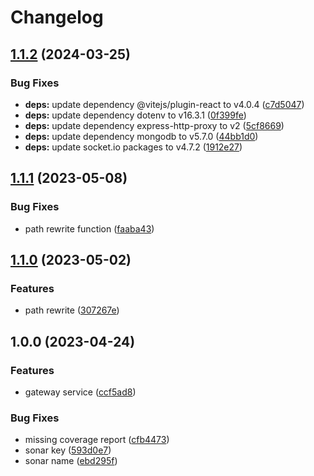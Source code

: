 # Changelog

## [1.1.2](https://github.com/TrackER-Corporation/tracker-gateway-service/compare/v1.1.1...v1.1.2) (2024-03-25)


### Bug Fixes

* **deps:** update dependency @vitejs/plugin-react to v4.0.4 ([c7d5047](https://github.com/TrackER-Corporation/tracker-gateway-service/commit/c7d50473b9e0c3259368268caeb07de3480c485d))
* **deps:** update dependency dotenv to v16.3.1 ([0f399fe](https://github.com/TrackER-Corporation/tracker-gateway-service/commit/0f399fedb8f09be06cec8721ef563cdbe74731be))
* **deps:** update dependency express-http-proxy to v2 ([5cf8669](https://github.com/TrackER-Corporation/tracker-gateway-service/commit/5cf866942e353541be1b9533b784937d8c62f5f2))
* **deps:** update dependency mongodb to v5.7.0 ([44bb1d0](https://github.com/TrackER-Corporation/tracker-gateway-service/commit/44bb1d0b85a27cbb18312477843f3642ba098361))
* **deps:** update socket.io packages to v4.7.2 ([1912e27](https://github.com/TrackER-Corporation/tracker-gateway-service/commit/1912e27dbeca2157ceabfc5825338443500655d3))

## [1.1.1](https://github.com/TrackER-Corporation/tracker-gateway-service/compare/v1.1.0...v1.1.1) (2023-05-08)


### Bug Fixes

* path rewrite function ([faaba43](https://github.com/TrackER-Corporation/tracker-gateway-service/commit/faaba435f124a000a38a63608fcaad927bd77270))

## [1.1.0](https://github.com/TrackER-Corporation/tracker-gateway-service/compare/v1.0.0...v1.1.0) (2023-05-02)


### Features

* path rewrite ([307267e](https://github.com/TrackER-Corporation/tracker-gateway-service/commit/307267efa27d46ded0f6b1cae5b330d5f105cc30))

## 1.0.0 (2023-04-24)


### Features

* gateway service ([ccf5ad8](https://github.com/TrackER-Corporation/tracker-gateway-service/commit/ccf5ad884a42e0e24cad97baa9a7d3c77dfc5782))


### Bug Fixes

* missing coverage report ([cfb4473](https://github.com/TrackER-Corporation/tracker-gateway-service/commit/cfb447390b1d27621ebf05bad80f12ad2e3944c3))
* sonar key ([593d0e7](https://github.com/TrackER-Corporation/tracker-gateway-service/commit/593d0e7dfdc3997bdbc595b99e07442d0bab74fc))
* sonar name ([ebd295f](https://github.com/TrackER-Corporation/tracker-gateway-service/commit/ebd295f7f91b091840bdbfbb688bfd902a633fb7))
